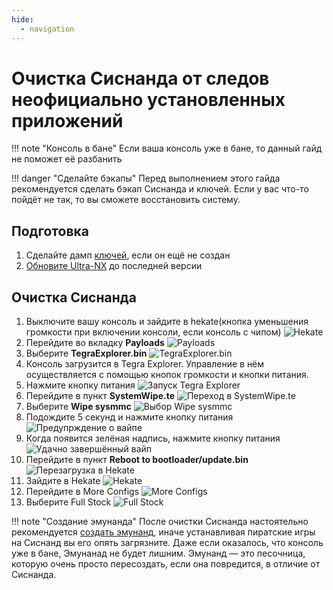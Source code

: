 ```yaml
---
hide:
  - navigation
---
```

# Очистка Сиснанда от следов неофициально установленных приложений
!!! note "Консоль в бане"
    Если ваша консоль уже в бане, то данный гайд не поможет её разбанить

!!! danger "Сделайте бэкапы"
    Перед выполнением этого гайда рекомендуется сделать бэкап Сиснанда и ключей. Если у вас что-то пойдёт не так, то вы сможете восстановить систему.

## Подготовка
1. Сделайте дамп [ключей](../ultra_wiki/backup_emuMMC.md#bekap-kliuchei), если он ещё не создан
2. [Обновите Ultra-NX](../ultra_wiki/installing_update.md#obnovlenie) до последней версии

## Очистка Сиснанда
1. Выключите вашу консоль и зайдите в hekate(кнопка уменьшения громкости при включении консоли, если консоль с чипом)
![Hekate](res/sysnand_wipe/hekate.bmp)
2. Перейдите во вкладку **Payloads**
![Payloads](res/sysnand_wipe/hekate_payloads.bmp)
3. Выберите **TegraExplorer.bin**
![TegraExplorer.bin](res/sysnand_wipe/tegra_explorer_bin.bmp)
4. Консоль загрузится в Tegra Explorer. Управление в нём осуществляется с помощью кнопок громкости и кнопки питания.
5. Нажмите кнопку питания
![Запуск Tegra Explorer](res/sysnand_wipe/tegra_explorer.bmp)
6. Перейдите в пункт **SystemWipe.te**
![Переход в SystemWipe.te](res/sysnand_wipe/tegra_explorer_systemwipe.bmp)
7. Выберите **Wipe sysmmc**
![Выбор Wipe sysmmc](res/sysnand_wipe/wipe_sysmmc.bmp)
8. Подождите 5 секунд и нажмите кнопку питания
![Предупрждение о вайпе](res/sysnand_wipe/warning.bmp)
9. Когда появится зелёная надпись, нажмите кнопку питания
![Удачно завершённый вайп](res/sysnand_wipe/success.bmp)
10. Перейдите в пункт **Reboot to bootloader/update.bin**
![Перезагрузка в Hekate](res/sysnand_wipe/reboot_to_bootloader.bmp)
11. Зайдите в Hekate
![Hekate](res/sysnand_wipe/hekate.bmp)
12. Перейдите в More Configs
![More Configs](res/sysnand_wipe/more_configs.bmp)
13. Выберите Full Stock
![Full Stock](res/sysnand_wipe/full_stock.bmp)

!!! note "Создание эмунанда"
    После очистки Сиснанда настоятельно рекомендуется [создать эмунанд](../ultra_wiki/backup_emuMMC.md/#emunand-emunand), иначе устанавливая пиратские игры на Сиснанд вы его опять загрязните. Даже если оказалось, что консоль уже в бане, Эмунанад не будет лишним. Эмунанд — это песочница, которую очень просто пересоздать, если она повредится, в отличие от Сиснанда.